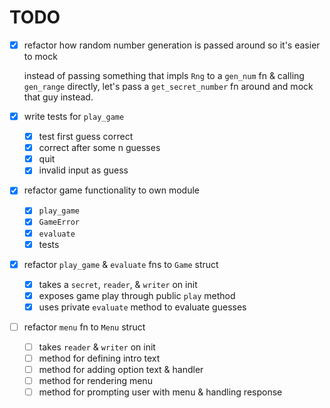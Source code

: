 TODO
===

- [x] refactor how random number generation is passed around so it's easier to mock

  instead of passing something that impls `Rng` to a `gen_num` fn & calling
  `gen_range` directly, let's pass a `get_secret_number` fn around and mock
  that guy instead.

- [x] write tests for `play_game`
  - [x] test first guess correct
  - [x] correct after some n guesses
  - [x] quit
  - [x] invalid input as guess

- [x] refactor game functionality to own module
  - [x] `play_game`
  - [x] `GameError`
  - [x] `evaluate`
  - [x] tests
- [x] refactor `play_game` & `evaluate` fns to `Game` struct
  - [x] takes a `secret`, `reader`, & `writer` on init
  - [x] exposes game play through public `play` method
  - [x] uses private `evaluate` method to evaluate guesses
- [ ] refactor `menu` fn to `Menu` struct
  - [ ] takes `reader` & `writer` on init
  - [ ] method for defining intro text
  - [ ] method for adding option text & handler
  - [ ] method for rendering menu
  - [ ] method for prompting user with menu & handling response
